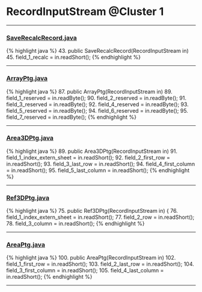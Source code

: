 # RecordInputStream @Cluster 1

***

### [SaveRecalcRecord.java](https://searchcode.com/codesearch/view/88639700/)
{% highlight java %}
43. public SaveRecalcRecord(RecordInputStream in)
45.     field_1_recalc = in.readShort();
{% endhighlight %}

***

### [ArrayPtg.java](https://searchcode.com/codesearch/view/15642537/)
{% highlight java %}
87. public ArrayPtg(RecordInputStream in)
89.   field_1_reserved = in.readByte();
90.   field_2_reserved = in.readByte();
91.   field_3_reserved = in.readByte();
92.   field_4_reserved = in.readByte();
93.   field_5_reserved = in.readByte();
94.   field_6_reserved = in.readByte();
95.   field_7_reserved = in.readByte();
{% endhighlight %}

***

### [Area3DPtg.java](https://searchcode.com/codesearch/view/15642563/)
{% highlight java %}
89. public Area3DPtg(RecordInputStream in)
91.   field_1_index_extern_sheet = in.readShort();
92.   field_2_first_row = in.readShort();
93.   field_3_last_row = in.readShort();
94.   field_4_first_column = in.readShort();
95.   field_5_last_column = in.readShort();
{% endhighlight %}

***

### [Ref3DPtg.java](https://searchcode.com/codesearch/view/15642577/)
{% highlight java %}
75. public Ref3DPtg(RecordInputStream in) {
76.     field_1_index_extern_sheet = in.readShort();
77.     field_2_row          = in.readShort();
78.     field_3_column        = in.readShort();
{% endhighlight %}

***

### [AreaPtg.java](https://searchcode.com/codesearch/view/15642562/)
{% highlight java %}
100. public AreaPtg(RecordInputStream in)
102.     field_1_first_row    = in.readShort();
103.     field_2_last_row     = in.readShort();
104.     field_3_first_column = in.readShort();
105.     field_4_last_column  = in.readShort();
{% endhighlight %}

***

